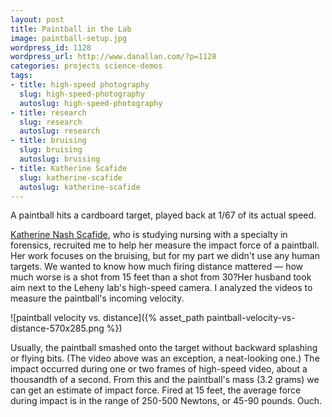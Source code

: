 ```yaml
---
layout: post
title: Paintball in the Lab
image: paintball-setup.jpg
wordpress_id: 1128
wordpress_url: http://www.danallan.com/?p=1128
categories: projects science-demos
tags:
- title: high-speed photography
  slug: high-speed-photography
  autoslug: high-speed-photography
- title: research
  slug: research
  autoslug: research
- title: bruising
  slug: bruising
  autoslug: bruising
- title: Katherine Scafide
  slug: katherine-scafide
  autoslug: katherine-scafide
---
```

A paintball hits a cardboard target, played back at 1/67 of its actual speed.

[Katherine Nash Scafide](http://explore.georgetown.edu/people/nashk/), who is studying nursing with a specialty in forensics, recruited me to help her measure the impact force of a paintball. Her work focuses on the bruising, but for my part we didn't use any human targets. We wanted to know how much firing distance mattered — how much worse is a shot from 15 feet than a shot from 30?Her husband took aim next to the Leheny lab's high-speed camera. I analyzed the videos to measure the paintball's incoming velocity.

![paintball velocity vs. distance]({% asset_path paintball-velocity-vs-distance-570x285.png %})

Usually, the paintball smashed onto the target without backward splashing or flying bits. (The video above was an exception, a neat-looking one.) The impact occurred during one or two frames of high-speed video, about a thousandth of a second. From this and the paintball's mass (3.2 grams) we can get an estimate of impact force. Fired at 15 feet, the average force during impact is in the range of 250-500 Newtons, or 45-90 pounds. Ouch.
